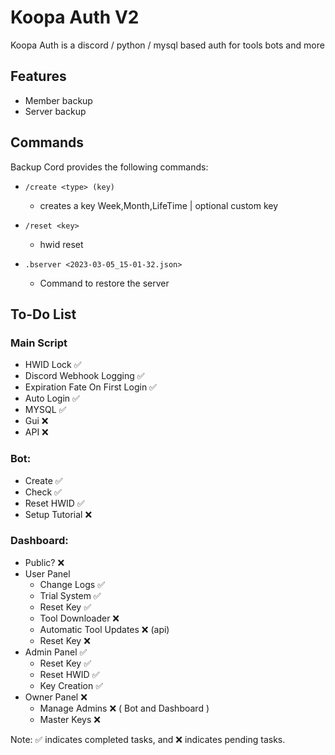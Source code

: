 
# Koopa Auth V2

Koopa Auth is a discord / python / mysql based auth for tools bots and more 



## Features

- Member backup
- Server backup

## Commands

Backup Cord provides the following commands:

- `/create <type> (key)`
  - creates a key <type> Week,Month,LifeTime | <key> optional custom key

- `/reset <key>`
  - hwid reset 

- `.bserver <2023-03-05_15-01-32.json>`
  - Command to restore the server
  
## To-Do List

### Main Script
- HWID Lock ✅
- Discord Webhook Logging ✅
- Expiration Fate On First Login ✅
- Auto Login ✅
- MYSQL ✅
- Gui ❌
- API ❌

### Bot:
- Create ✅
- Check ✅
- Reset HWID ✅
- Setup Tutorial ❌

### Dashboard:
- Public? ❌
- User Panel 
    - Change Logs ✅
    - Trial System ✅
    - Reset Key ✅
    - Tool Downloader ❌
    - Automatic Tool Updates ❌ (api)
    - Reset Key ❌
- Admin Panel ✅
    - Reset Key ✅
    - Reset HWID ✅
    - Key Creation ✅
- Owner Panel ❌
    - Manage Admins ❌ ( Bot and Dashboard ) 
    - Master Keys ❌



Note: ✅ indicates completed tasks, and ❌ indicates pending tasks.
